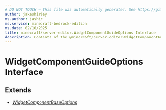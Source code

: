 ```yaml
---
# DO NOT TOUCH — This file was automatically generated. See https://github.com/mojang/minecraftapidocsgenerator to modify descriptions, examples, etc.
author: jakeshirley
ms.author: jashir
ms.service: minecraft-bedrock-edition
ms.date: 02/10/2025
title: minecraft/server-editor.WidgetComponentGuideOptions Interface
description: Contents of the @minecraft/server-editor.WidgetComponentGuideOptions class.
---
```

# WidgetComponentGuideOptions Interface

## Extends
- [*WidgetComponentBaseOptions*](WidgetComponentBaseOptions.md)
